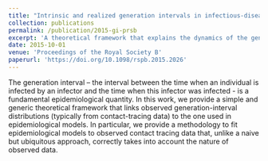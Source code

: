 ```yaml
---
title: "Intrinsic and realized generation intervals in infectious-disease transmission"
collection: publications
permalink: /publication/2015-gi-prsb
excerpt: 'A theoretical framework that explains the dynamics of the generation interval distribution during an epidemic.'
date: 2015-10-01
venue: 'Proceedings of the Royal Society B'
paperurl: 'https://doi.org/10.1098/rspb.2015.2026'
---
```

The generation interval – the interval between the time when an individual is infected by an infector and the time when this infector was infected - is a fundamental epidemiological quantity. 
In this work, we provide a simple and generic theoretical framework that links observed generation-interval distributions (typically from contact-tracing data) to the one used in epidemiological models. 
In particular, we provide a methodology to fit epidemiological models to observed contact tracing data that, unlike a naive but ubiquitous approach, correctly takes into account the nature of observed data.



